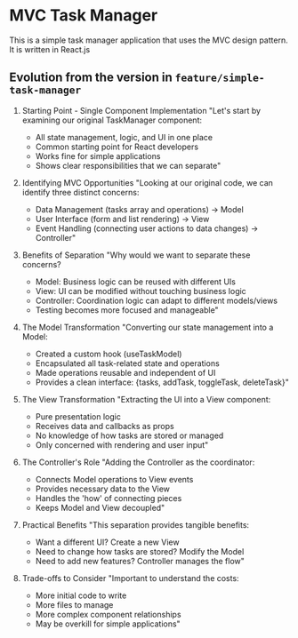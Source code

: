 # MVC Task Manager
This is a simple task manager application that uses the MVC design pattern. It is written in React.js

## Evolution from the version in `feature/simple-task-manager`

1. Starting Point - Single Component Implementation
   "Let's start by examining our original TaskManager component:
   - All state management, logic, and UI in one place
   - Common starting point for React developers
   - Works fine for simple applications
   - Shows clear responsibilities that we can separate"

2. Identifying MVC Opportunities
   "Looking at our original code, we can identify three distinct concerns:
   - Data Management (tasks array and operations) → Model
   - User Interface (form and list rendering) → View
   - Event Handling (connecting user actions to data changes) → Controller"

3. Benefits of Separation
   "Why would we want to separate these concerns?
   - Model: Business logic can be reused with different UIs
   - View: UI can be modified without touching business logic
   - Controller: Coordination logic can adapt to different models/views
   - Testing becomes more focused and manageable"

4. The Model Transformation
   "Converting our state management into a Model:
   - Created a custom hook (useTaskModel)
   - Encapsulated all task-related state and operations
   - Made operations reusable and independent of UI
   - Provides a clean interface: {tasks, addTask, toggleTask, deleteTask}"

5. The View Transformation
   "Extracting the UI into a View component:
   - Pure presentation logic
   - Receives data and callbacks as props
   - No knowledge of how tasks are stored or managed
   - Only concerned with rendering and user input"

6. The Controller's Role
   "Adding the Controller as the coordinator:
   - Connects Model operations to View events
   - Provides necessary data to the View
   - Handles the 'how' of connecting pieces
   - Keeps Model and View decoupled"

7. Practical Benefits
   "This separation provides tangible benefits:
   - Want a different UI? Create a new View
   - Need to change how tasks are stored? Modify the Model
   - Need to add new features? Controller manages the flow"

8. Trade-offs to Consider
   "Important to understand the costs:
   - More initial code to write
   - More files to manage
   - More complex component relationships
   - May be overkill for simple applications"